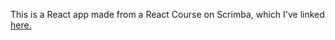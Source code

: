 This is a React app made from a React Course on Scrimba, which I've linked [here.](https://scrimba.com/learn/learnreact)

